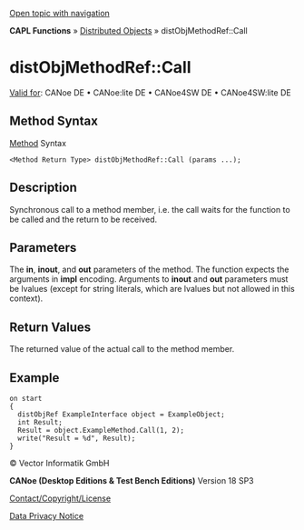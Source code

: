 [Open topic with navigation](../../../../../CANoeDEFamily.htm#Topics/CAPLFunctions/DistributedObjects/Methods/CAPLfunctiondistObjMethodRefCall.md)

**CAPL Functions** » [Distributed Objects](../CAPLfunctionsDOOverview.md) » distObjMethodRef::Call

# distObjMethodRef::Call

[Valid for](../../../Shared/FeatureAvailability.md): CANoe DE • CANoe:lite DE • CANoe4SW DE • CANoe4SW:lite DE

## Method Syntax

[Method](../../../Shared/CAPL/General/ClassesAndObjects.md) Syntax

`<Method Return Type> distObjMethodRef::Call (params ...);`

## Description

Synchronous call to a method member, i.e. the call waits for the function to be called and the return to be received.

## Parameters

The **in**, **inout**, and **out** parameters of the method. The function expects the arguments in **impl** encoding. Arguments to **inout** and **out** parameters must be lvalues (except for string literals, which are lvalues but not allowed in this context).

## Return Values

The returned value of the actual call to the method member.

## Example

```plaintext
on start
{
  distObjRef ExampleInterface object = ExampleObject;
  int Result;
  Result = object.ExampleMethod.Call(1, 2);
  write("Result = %d", Result);
}
```

© Vector Informatik GmbH

**CANoe (Desktop Editions & Test Bench Editions)** Version 18 SP3

[Contact/Copyright/License](../../../Shared/ContactCopyrightLicense.md)

[Data Privacy Notice](https://www.vector.com/int/en/company/get-info/privacy-policy/)